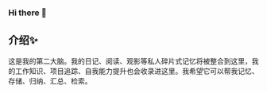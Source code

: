 ### Hi there 👋

<!--
**yimoyuyan/yimoyuyan.github.io** is a ✨ _special_ ✨ repository because its `README.md` (this file) appears on your GitHub profile.

Here are some ideas to get you started:

- 🔭 I’m currently working on ...
- 🌱 I’m currently learning ...
- 👯 I’m looking to collaborate on ...
- 🤔 I’m looking for help with ...
- 💬 Ask me about ...
- 📫 How to reach me: ...
- 😄 Pronouns: ...
- ⚡ Fun fact: ...
-->
## 介绍✨
这是我的第二大脑。我的日记、阅读、观影等私人碎片式记忆将被整合到这里，我的工作知识、项目追踪、自我能力提升也会收录进这里。我希望它可以帮我记忆、存储、归纳、汇总、检索。
